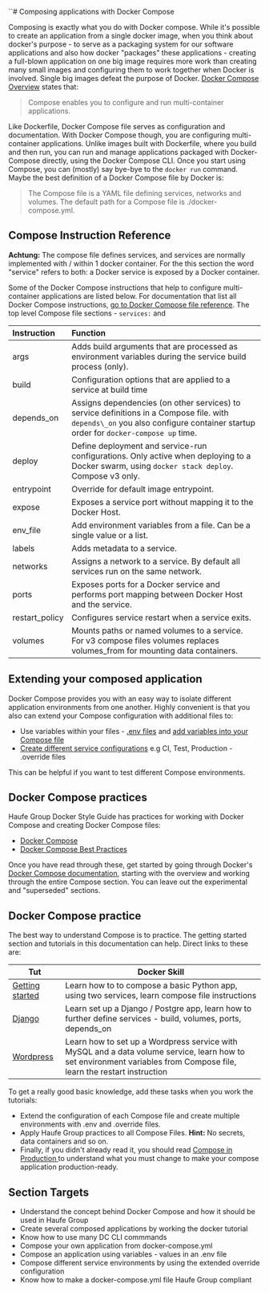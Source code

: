 ``# Composing applications with Docker Compose

Composing is exactly what you do with Docker compose. While it's possible to create an application from a single docker image, when you think about docker's purpose - to serve as a packaging system for our software applications and also how docker "packages" these applications - creating a full-blown application on one big image requires more work than creating many small images and configuring them to work together when Docker is involved. Single big images defeat the purpose of Docker. [Docker Compose Overview](https://docs.docker.com/compose/overview/)    states that:

> Compose enables you to configure and run multi-container applications.

Like Dockerfile, Docker Compose file serves as configuration and documentation. With Docker Compose though, you are configuring multi-container applications. Unlike images built with Dockerfile, where you build and then run, you can run and manage applications packaged with Docker-Compose directly, using the Docker Compose CLI. Once you start using Compose, you can \(mostly\) say bye-bye to the `docker run` command. Maybe the best definition of a Docker Compose file by Docker is:

> The Compose file is a YAML file defining services, networks and volumes. The default path for a Compose file is ./docker-compose.yml.

## Compose Instruction Reference

**Achtung:** The compose file defines services, and services are normally implemented with / within 1 docker container. For the this section the word "service" refers to both: a Docker service is exposed by a Docker container.

Some of the Docker Compose instructions that help to configure multi-container applications are listed below. For documentation that list all Docker Compose instructions, [go to Docker Compose file reference](https://docs.docker.com/compose/compose-file/). The top level Compose file sections - `services:` and  

| Instruction | Function |
| :--- | :--- |
| args | Adds build arguments that are processed as environment variables during the service build process \(only\). |
| build | Configuration options that are applied to a service at build time |
| depends\_on | Assigns dependencies \(on other services\) to service definitions in a Compose file. with `depends\_on` you also configure container startup order for `docker-compose up` time. |
| deploy | Define deployment and service-run configurations. Only active when deploying to a Docker swarm, using `docker stack deploy`. Compose v3 only.|
| entrypoint | Override for default image entrypoint. |
| expose | Exposes a service port without mapping it to the Docker Host. |
| env_file | Add environment variables from a file. Can be a single value or a list. |
| labels | Adds metadata to a service. |
| networks | Assigns a network to a service. By default all services run on the same network. |
| ports | Exposes ports for a Docker service and performs port mapping between Docker Host and the service. |
| restart\_policy | Configures service restart when a service exits. |
| volumes | Mounts paths or named volumes to a service. For v3 compose files volumes replaces volumes\_from for mounting data containers. |

## Extending your composed application

Docker Compose provides you with an easy way to isolate different application environments from one another. Highly convenient is that you also can extend your Compose configuration with additional files to:

* Use variables within your files - [.env files](https://docs.docker.com/compose/env-file/) and [add variables into your Compose file](https://docs.docker.com/compose/environment-variables/)
* [Create different service configurations](https://docs.docker.com/compose/extends/) e.g CI, Test, Production - .override files

This can be helpful if you want to test different Compose environments.

## Docker Compose practices

Haufe Group Docker Style Guide has practices for working with Docker Compose and creating Docker Compose files:

* [Docker Compose](https://github.com/Haufe-Lexware/docker-style-guide/blob/master/DockerCompose.md)
* [Docker Compose Best Practices](https://github.com/Haufe-Lexware/docker-style-guide/blob/master/BestPracticesCompose.md)

Once you have read through these, get started by going through Docker's [Docker Compose documentation](https://docs.docker.com/compose/overview/), starting with the overview and working through the entire Compose section. You can leave out the experimental and "superseded" sections.

## Docker Compose practice

The best way to understand Compose is to practice. The getting started section and  tutorials in this documentation can help. Direct links to these are:

| Tut | Docker Skill |
| --- | --- |
| [Getting started](https://docs.docker.com/compose/gettingstarted/) | Learn how to to compose a basic Python app, using two services, learn compose file instructions |
| [Django](https://docs.docker.com/compose/django/) | Learn set up a Django / Postgre app, learn how to further define services - build, volumes, ports, depends\_on |
| [Wordpress](https://docs.docker.com/compose/wordpress/) | Learn how to set up a Wordpress service with MySQL and a data volume service, learn how to set environment variables from Compose file, learn the restart instruction |

To get a really good basic knowledge, add these tasks when you work the tutorials:

* Extend the configuration of each Compose file and create multiple environments with .env and .override files.
* Apply Haufe Group practices to all Compose Files. **Hint:** No secrets, data containers and so on. 
* Finally, if you didn't already read it, you should read [Compose in Production ](https://docs.docker.com/compose/production/) to understand what you must change to make your compose application production-ready.

## Section Targets

* Understand the concept behind Docker Compose and how it should be used in Haufe Group
* Create several composed applications by working the docker tutorial
* Know how to use many DC CLI commmands
* Compose your own application from docker-compose.yml
* Compose an application using variables - values in an .env file
* Compose different service environments by using the extended override configuration
* Know how to make a docker-compose.yml file Haufe Group compliant 




